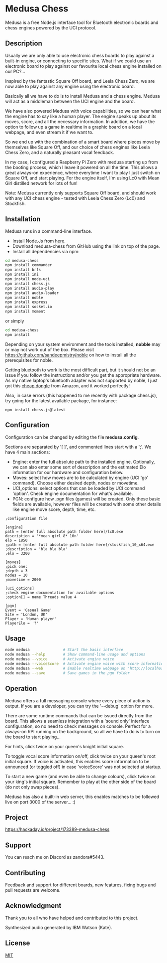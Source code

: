 # Medusa Chess

Medusa is a free Node.js interface tool for Bluetooth electronic boards and chess engines powered by the UCI protocol.

## Description

Usually we are only able to use electronic chess boards to play against a built-in engine, or connecting to specific sites. What if we could use an electronic board to play against our favourite local chess engine installed on our PC?... 

Inspired by the fantastic Square Off board, and Leela Chess Zero, we are now able to play against any engine using the electronic board.

Basically all we have to do is to install Medusa and a chess engine. Medusa will act as a middleman between the UCI engine and the board.

We have also powered Medusa with voice capabilities, so we can hear what the engine has to say like a human player. The engine speaks up about its moves, score, and all the necessary information. In addition, we have the option to follow up a game in realtime in a graphic board on a local webpage, and even stream it if we want to.

So we end up with the combination of a smart board where pieces move by themselves like Square Off, and our choice of chess engines like Leela Chess Zero, and a naturally pleasant vocal feedback.

In my case, I configured a Raspberry Pi Zero with medusa starting up from the booting process, which I leave it powered on all the time. This allows a great always-on experience, where everytime I want to play I just switch on Square Off, and start playing. For the engine itself, I'm using Lc0 with Mean Girl distilled network for lots of fun!

Note: Medusa currently only supports Square Off board, and should work with any UCI chess engine - tested with Leela Chess Zero (Lc0) and Stockfish.

## Installation

Medusa runs in a command-line interface.

<ul>
<li>Install Node.Js from <a href="https://nodejs.org/en/download/">here</a>.</li>
<li>Download medusa-chess from GitHub using the link on top of the page.</li>
<li>Install all dependencies via npm:</li>
</ul>

```bash
cd medusa-chess
npm install commander
npm install brfs
npm install ini
npm install node-uci
npm install chess.js
npm install audio-play
npm install audio-loader
npm install noble
npm install express
npm install socket.io
npm install moment
```
or simply

```bash
cd medusa-chess
npm install
```

Depending on your system environment and the tools installed, **nobble** may or may not work out of the box. Please visit <a href="https://github.com/sandeepmistry/noble">https://github.com/sandeepmistry/noble</a> on how to install all the prerequisites for noble.

Getting bluetooth to work is the most difficult part, but it should not be an issue if you follow the instructions and/or you get the appropriate hardware. As my native laptop's bluetooth adapter was not supported by noble, I just got this <a href="https://www.amazon.co.uk/Bluetooth-Yeung-Qee-Compatible-computers-black-1/dp/B07F67Q2KV/ref=sr_1_1?ie=UTF8&qid=1551884488&sr=8-1&keywords=CSR8510+A10+bluetooth+adapter">cheap dongle</a> from Amazon, and it worked perfectly!

Also, in case errors (this happened to me recently with package chess.js), try going for the latest available package, for instance:

```
npm install chess.js@latest
```

## Configuration

Configuration can be changed by editing the file **medusa.config**. 

Sections are separated by '[ ]', and commented lines start with a ';'. We have 4 main sections:

<ul>
<li>Engine: enter the full absolute path to the installed engine. Optionally, we can also enter some sort of description and the estimated Elo information for our hardware and configuration below.</li>
<li>Moves: select how moves are to be calculated by engine (UCI 'go' command). Choose either desired depth, nodes or movetime.</li>
<li>UCI_options: select options that can be loaded by UCI command 'option'. Check engine documentation for what's available.</li>
<li>PGN: configure how .pgn files (games) will be created. Only these basic fields are available, however files will be created with some other details like engine move score, depth, time, etc.</li>
</ul>

```
;configuration file

[engine]
path = [enter full absolute path folder here]/lc0.exe
description = '*mean girl 8* 10n'
elo = 1850
;path = [enter full absolute path folder here]/stockfish_10_x64.exe
;description = 'bla bla bla'
;elo = 3200

[moves]
;pick one:
;depth = 3
nodes = 10
;movetime = 2000

[uci_options]
;check engine documentation for available options
;option[] = name Threads value 4

[pgn]
Event = 'Casual Game'
Site = 'London, UK'
Player = 'Human player'
PlayerElo = '?'
```

## Usage

```bash
node medusa               # Start the basic interface
node medusa --help        # Show command-line usage and options
node medusa --voice       # Activate engine voice
node medusa --voiceScore  # Activate engine voice with score information 
node medusa --web         # Enable realtime webpage on 'http://localhost:3000/chessboard/medusa.html'
node medusa --save        # Save games in the pgn folder
```

## Operation

Medusa offers a full messaging console where every piece of action is output. If you are a developer, you can try the '--debug' option for more.

There are some runtime commands that can be issued directly from the board. This allows a seamless integration with a 'sound only' interface configuration, so no need to check messages on console. Perfect for a always-on RPI running on the background, so all we have to do is to turn on the board to start playing...

For hints, click twice on your queen's knight initial square.

To toggle vocal score information on/off, click twice on your queen's root initial square. If voice is activated, this enables score information to be announced (or toggled off) in case 'voiceScore' was not selected at startup.

To start a new game (and even be able to change colours), click twice on your king's initial square. Remember to play at the other side of the board (do not only swap pieces).

Medusa has also a built-in web server, this enables matches to be followed live on port 3000 of the server... :)

## Project

<a href="https://hackaday.io/project/173389-medusa-chess">https://hackaday.io/project/173389-medusa-chess</a>

## Support

You can reach me on Discord as zandora#5443.

## Contributing

Feedback and support for different boards, new features, fixing bugs and pull requests are welcome.

## Acknowledgment

Thank you to all who have helped and contributed to this project.

Synthesized audio generated by IBM Watson (Kate).

## License
[MIT](https://choosealicense.com/licenses/mit/)
